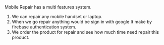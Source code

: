 Mobile Repair has a multi features system.

1. We can repair any mobile handset or laptop.
2. When we go repair anything would be sign in with google.It make by firebase authentication system.
3. We order the product for repair and see how much time need repair this product.
